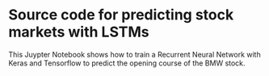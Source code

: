 # Source code for predicting stock markets with LSTMs
This Juypter Notebook shows how to train a Recurrent Neural Network with Keras and Tensorflow to predict the opening course of the BMW stock.
